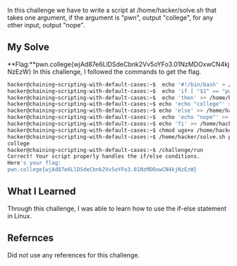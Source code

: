 In this challenge we have to write a script at /home/hacker/solve.sh that takes one argument, if the argument is "pwn", output "college", for any other input, output "nope".
## My Solve

**Flag:**pwn.college{wjAd87e6LlDSdeCbnk2Vv5oYFo3.01NzMDOxwCN4kjNzEzW}
In this challenge, I followed the commands to get the flag.
```bash
hacker@chaining~scripting-with-default-cases:~$  echo '#!/bin/bash' > /home/hacker/solve.sh
hacker@chaining~scripting-with-default-cases:~$  echo 'if [ "$1" == "pwn" ]' >> /home/hacker/solve.sh
hacker@chaining~scripting-with-default-cases:~$  echo 'then' >> /home/hacker/solve.sh
hacker@chaining~scripting-with-default-cases:~$ echo 'echo "college"' >> /home/hacker/solve.sh
hacker@chaining~scripting-with-default-cases:~$ echo 'else' >> /home/hacker/solve.sh
hacker@chaining~scripting-with-default-cases:~$  echo 'echo "nope"' >> /home/hacker/solve.sh
hacker@chaining~scripting-with-default-cases:~$ echo 'fi' >> /home/hacker/solve.sh
hacker@chaining~scripting-with-default-cases:~$ chmod ugo+x /home/hacker/solve.sh
hacker@chaining~scripting-with-default-cases:~$ /home/hacker/solve.sh pwn
college
hacker@chaining~scripting-with-default-cases:~$ /challenge/run
Correct! Your script properly handles the if/else conditions.
Here's your flag:
pwn.college{wjAd87e6LlDSdeCbnk2Vv5oYFo3.01NzMDOxwCN4kjNzEzW}
```

## What I Learned
Through this challenge, I was able to learn how to use the if-else statement in Linux.

## Refernces
Did not use any references for this challenge.
